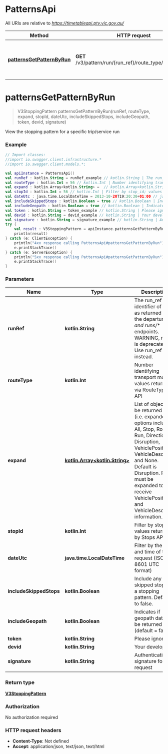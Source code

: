 # PatternsApi

All URIs are relative to *https://timetableapi.ptv.vic.gov.au/*

Method | HTTP request | Description
------------- | ------------- | -------------
[**patternsGetPatternByRun**](PatternsApi.md#patternsGetPatternByRun) | **GET** /v3/pattern/run/{run_ref}/route_type/{route_type} | View the stopping pattern for a specific trip/service run

<a name="patternsGetPatternByRun"></a>
# **patternsGetPatternByRun**
> V3StoppingPattern patternsGetPatternByRun(runRef, routeType, expand, stopId, dateUtc, includeSkippedStops, includeGeopath, token, devid, signature)

View the stopping pattern for a specific trip/service run

### Example
```kotlin
// Import classes:
//import io.swagger.client.infrastructure.*
//import io.swagger.client.models.*;

val apiInstance = PatternsApi()
val runRef : kotlin.String = runRef_example // kotlin.String | The run_ref is the identifier of a run as returned by the departures/_* and runs/_* endpoints. WARNING, run_id is deprecated. Use run_ref instead.
val routeType : kotlin.Int = 56 // kotlin.Int | Number identifying transport mode; values returned via RouteTypes API
val expand : kotlin.Array<kotlin.String> =  // kotlin.Array<kotlin.String> | List of objects to be returned in full (i.e. expanded) - options include: All, Stop, Route, Run, Direction, Disruption, VehiclePosition, VehicleDescriptor and None. Default is Disruption. Run must be expanded to receive VehiclePosition and VehicleDescriptor information.
val stopId : kotlin.Int = 56 // kotlin.Int | Filter by stop_id; values returned by Stops API
val dateUtc : java.time.LocalDateTime = 2013-10-20T19:20:30+01:00 // java.time.LocalDateTime | Filter by the date and time of the request (ISO 8601 UTC format)
val includeSkippedStops : kotlin.Boolean = true // kotlin.Boolean | Include any skipped stops in a stopping pattern. Defaults to false.
val includeGeopath : kotlin.Boolean = true // kotlin.Boolean | Indicates if geopath data will be returned (default = false)
val token : kotlin.String = token_example // kotlin.String | Please ignore
val devid : kotlin.String = devid_example // kotlin.String | Your developer id
val signature : kotlin.String = signature_example // kotlin.String | Authentication signature for request
try {
    val result : V3StoppingPattern = apiInstance.patternsGetPatternByRun(runRef, routeType, expand, stopId, dateUtc, includeSkippedStops, includeGeopath, token, devid, signature)
    println(result)
} catch (e: ClientException) {
    println("4xx response calling PatternsApi#patternsGetPatternByRun")
    e.printStackTrace()
} catch (e: ServerException) {
    println("5xx response calling PatternsApi#patternsGetPatternByRun")
    e.printStackTrace()
}
```

### Parameters

Name | Type | Description  | Notes
------------- | ------------- | ------------- | -------------
 **runRef** | **kotlin.String**| The run_ref is the identifier of a run as returned by the departures/_* and runs/_* endpoints. WARNING, run_id is deprecated. Use run_ref instead. |
 **routeType** | **kotlin.Int**| Number identifying transport mode; values returned via RouteTypes API | [enum: 0, 1, 2, 3, 4]
 **expand** | [**kotlin.Array&lt;kotlin.String&gt;**](kotlin.String.md)| List of objects to be returned in full (i.e. expanded) - options include: All, Stop, Route, Run, Direction, Disruption, VehiclePosition, VehicleDescriptor and None. Default is Disruption. Run must be expanded to receive VehiclePosition and VehicleDescriptor information. | [enum: All, Stop, Route, Run, Direction, Disruption, VehicleDescriptor, VehiclePosition, None]
 **stopId** | **kotlin.Int**| Filter by stop_id; values returned by Stops API | [optional]
 **dateUtc** | **java.time.LocalDateTime**| Filter by the date and time of the request (ISO 8601 UTC format) | [optional]
 **includeSkippedStops** | **kotlin.Boolean**| Include any skipped stops in a stopping pattern. Defaults to false. | [optional]
 **includeGeopath** | **kotlin.Boolean**| Indicates if geopath data will be returned (default &#x3D; false) | [optional]
 **token** | **kotlin.String**| Please ignore | [optional]
 **devid** | **kotlin.String**| Your developer id | [optional]
 **signature** | **kotlin.String**| Authentication signature for request | [optional]

### Return type

[**V3StoppingPattern**](V3StoppingPattern.md)

### Authorization

No authorization required

### HTTP request headers

 - **Content-Type**: Not defined
 - **Accept**: application/json, text/json, text/html

